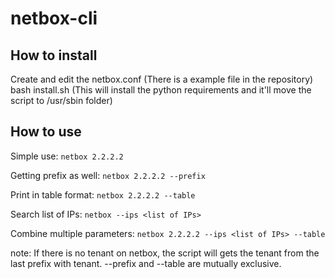 # netbox-cli

## How to install

Create and edit the netbox.conf (There is a example file in the repository)
bash install.sh (This will install the python requirements and it'll move the script to /usr/sbin folder)

## How to use

Simple use:
`netbox 2.2.2.2`

Getting prefix as well:
`netbox 2.2.2.2 --prefix`

Print in table format:
`netbox 2.2.2.2 --table`

Search list of IPs:
`netbox --ips <list of IPs>`

Combine multiple parameters:
`netbox 2.2.2.2 --ips <list of IPs> --table`

note:
If there is no tenant on netbox, the script will gets the tenant from the last prefix with tenant.
--prefix and --table are mutually exclusive.
